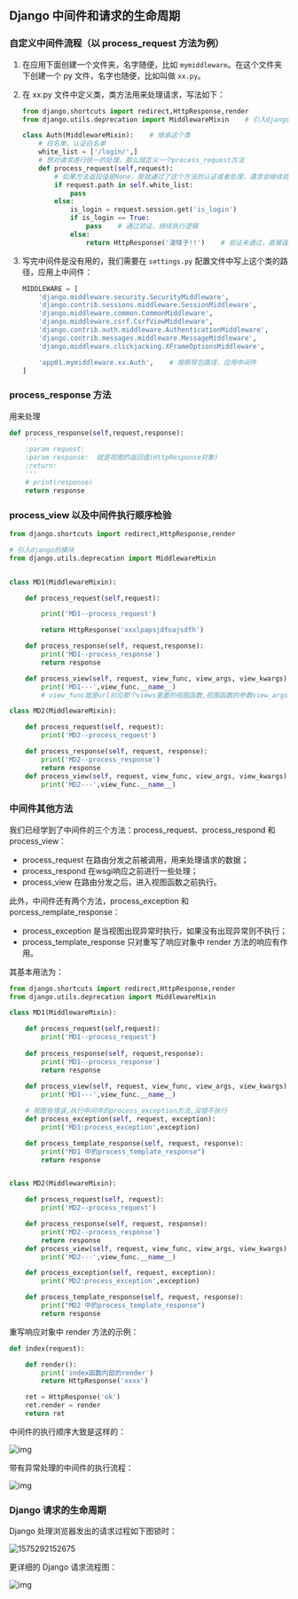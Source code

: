 ## Django 中间件和请求的生命周期

### 自定义中间件流程（以 process_request 方法为例）

1. 在应用下面创建一个文件夹，名字随便，比如 `mymiddleware`。在这个文件夹下创建一个 py 文件，名字也随便，比如叫做 `xx.py`。

2. 在 xx.py 文件中定义类，类方法用来处理请求，写法如下：

   ```python
   from django.shortcuts import redirect,HttpResponse,render
   from django.utils.deprecation import MiddlewareMixin    # 引入django这个类
   
   class Auth(MiddlewareMixin):    # 继承这个类
       # 白名单，认证白名单
       white_list = ['/login/',]
       # 想对请求进行统一的处理，那么就定义一个process_request方法
       def process_request(self,request):    
           # 如果方法返回值是None，那就通过了这个方法的认证或者处理，请求会继续处理下去。如果返回的值HttpResponse对象，那么请求到这里就结束了，直接返回给了浏览器。
           if request.path in self.white_list:
               pass
           else:
               is_login = request.session.get('is_login')
               if is_login == True:
                   pass    # 通过验证，继续执行逻辑
               else:
                   return HttpResponse('滚犊子!!')    # 验证未通过，直接返回给浏览器
   ```

3. 写完中间件是没有用的，我们需要在 `settings.py` 配置文件中写上这个类的路径，应用上中间件：

   ```python
   MIDDLEWARE = [
       'django.middleware.security.SecurityMiddleware',
       'django.contrib.sessions.middleware.SessionMiddleware',
       'django.middleware.common.CommonMiddleware',
       'django.middleware.csrf.CsrfViewMiddleware',
       'django.contrib.auth.middleware.AuthenticationMiddleware',
       'django.contrib.messages.middleware.MessageMiddleware',
       'django.middleware.clickjacking.XFrameOptionsMiddleware',
   
       'app01.mymiddleware.xx.Auth',    # 按照导包路径，应用中间件
   ]
   ```

### process_response 方法

用来处理

```python
def process_response(self,request,response):
    '''
    :param request:
    :param response:  就是视图的返回值(HttpResponse对象)
    :return:
    '''
    # print(response)
    return response
```

### process_view 以及中间件执行顺序检验

```python
from django.shortcuts import redirect,HttpResponse,render

# 引入django的模块
from django.utils.deprecation import MiddlewareMixin


class MD1(MiddlewareMixin):

    def process_request(self,request):

        print('MD1--process_request')

        return HttpResponse('xxxlpapsjdfoajsdfh')

    def process_response(self, request,response):
        print('MD1--process_response')
        return response

    def process_view(self, request, view_func, view_args, view_kwargs):
        print('MD1---',view_func.__name__)
		# view_func就是url对应那个views里面的视图函数,视图函数的参数view_args, view_kwargs

class MD2(MiddlewareMixin):

    def process_request(self, request):
        print('MD2--process_request')

    def process_response(self, request, response):
        print('MD2--process_response')
        return response
    def process_view(self, request, view_func, view_args, view_kwargs):
        print('MD2---',view_func.__name__)
```

### 中间件其他方法

我们已经学到了中间件的三个方法：process_request、process_respond 和 process_view：

- process_request 在路由分发之前被调用，用来处理请求的数据；
- process_respond 在wsgi响应之前进行一些处理；
- process_view 在路由分发之后，进入视图函数之前执行。

此外，中间件还有两个方法，process_exception 和 porcess_remplate_response：

- process_exception 是当视图出现异常时执行，如果没有出现异常则不执行；
- process_template_response 只对重写了响应对象中 render 方法的响应有作用。

其基本用法为：

```python
from django.shortcuts import redirect,HttpResponse,render
from django.utils.deprecation import MiddlewareMixin

class MD1(MiddlewareMixin):

    def process_request(self,request):
        print('MD1--process_request')
        
    def process_response(self, request,response):
        print('MD1--process_response')
        return response
        
    def process_view(self, request, view_func, view_args, view_kwargs):
        print('MD1---',view_func.__name__)

    # 视图有错误,执行中间件的process_exception方法,没错不执行
    def process_exception(self, request, exception):
        print('MD1:process_exception',exception)

    def process_template_response(self, request, response):
        print("MD1 中的process_template_response")
        return response


class MD2(MiddlewareMixin):

    def process_request(self, request):
        print('MD2--process_request')

    def process_response(self, request, response):
        print('MD2--process_response')
        return response
    def process_view(self, request, view_func, view_args, view_kwargs):
        print('MD2---',view_func.__name__)

    def process_exception(self, request, exception):
        print('MD2:process_exception',exception)

    def process_template_response(self, request, response):
        print("MD2 中的process_template_response")
        return response
```

重写响应对象中 render 方法的示例：

```python
def index(request):

    def render():
        print('index函数内部的render')
        return HttpResponse('xxxx')

    ret = HttpResponse('ok')
    ret.render = render
    return ret
```

中间件的执行顺序大致是这样的：

![img](django-middleware.assets/867021-20180409214356226-286908304.png)

带有异常处理的中间件的执行流程：

![img](django-middleware.assets/877318-20180523152523125-1475347796.png)

### Django 请求的生命周期

Django 处理浏览器发出的请求过程如下图锁时：

![1575292152675](django-middleware.assets/1575292152675.png)

更详细的 Django 请求流程图：

![img](django-middleware.assets/867021-20180409234112982-196913305.png)